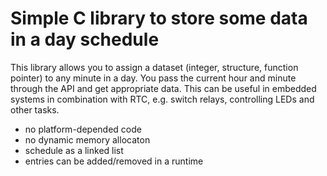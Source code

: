 # Simple C library to store some data in a day schedule

This library allows you to assign a dataset (integer, structure, function pointer) to any minute in a day.
You pass the current hour and minute through the API and get appropriate data. This can be useful in embedded systems in combination with RTC, e.g. switch relays, controlling LEDs and other tasks.

* no platform-depended code
* no dynamic memory allocaton
* schedule as a linked list
* entries can be added/removed in a runtime
